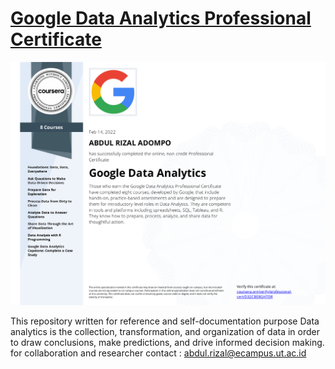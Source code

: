 # [Google Data Analytics Professional Certificate](https://www.coursera.org/account/accomplishments/professional-cert/D32CBE8GH7DR)
![alt text](https://github.com/ayyash-ayyub/Google-Data-Analytics-Professional-Certification/blob/main/ayyubcert.png?raw=true)


This repository written for reference and self-documentation purpose
Data analytics is the collection, transformation, and organization of data in order to draw conclusions, make predictions, and drive informed decision making.
for collaboration and researcher contact : abdul.rizal@ecampus.ut.ac.id

